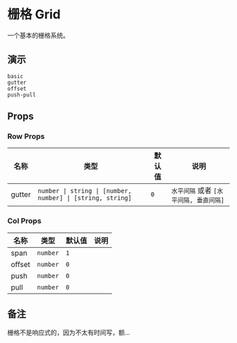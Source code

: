 # 栅格 Grid

<!--single-column-->

一个基本的栅格系统。

## 演示

```demo
basic
gutter
offset
push-pull
```

## Props

### Row Props

| 名称 | 类型 | 默认值 | 说明 |
| --- | --- | --- | --- |
| gutter | `number \| string \| [number, number] \| [string, string]` | `0` | `水平间隔` 或者 `[水平间隔, 垂直间隔]` |

### Col Props

| 名称   | 类型     | 默认值 | 说明 |
| ------ | -------- | ------ | ---- |
| span   | `number` | `1`    |      |
| offset | `number` | `0`    |      |
| push   | `number` | `0`    |      |
| pull   | `number` | `0`    |      |

## 备注

栅格不是响应式的，因为不太有时间写，额...
